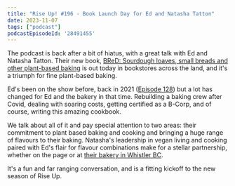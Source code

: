 ```yaml
---
title: "Rise Up! #196 - Book Launch Day for Ed and Natasha Tatton"
date: 2023-11-07
tags: ["podcast"]
podcastEpisodeId: '28491455'
---
```


The podcast is back after a bit of hiatus, with a great talk with Ed and Natasha Tatton.  Their new book, [BReD: Sourdough loaves, small breads and other plant-based baking](https://www.goodreads.com/book/show/112976467-bred) is out today in bookstores across the land, and it's a triumph for fine plant-based baking.

Ed's been on the show before, back in 2021 ([Episode 128](https://riseuppod.com/rise-up-126-edward-tatton)) but a lot has changed for Ed and the bakery in that time.  Rebuilding a baking crew after Covid, dealing with soaring costs, getting certified as a B-Corp, and of course, writing this amazing cookbook.  

We talk about all of it and pay special attention to two areas:  their commitment to plant based baking and cooking and bringing a huge range of flavours to their baking.  Natasha's leadership in vegan living and cooking paired with Ed's flair for flavour combinations make for a stellar partnership, whether on the page or at [their bakery in Whistler BC](https://edsbred.com/).

It's a fun and far ranging conversation, and is a fitting kickoff to the new season of Rise Up.